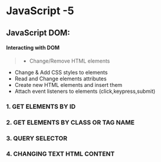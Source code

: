 # JavaScript -5
## JavaScript DOM:

#### Interacting with DOM
> - Change/Remove HTML elements
- Change & Add CSS styles to elements
- Read and Change elements attributes
- Create new HTML elements and insert them
- Attach event listeners to elements (click,keypress,submit)


### 1. GET ELEMENTS BY ID
### 2. GET ELEMENTS BY CLASS OR TAG NAME
### 3. QUERY SELECTOR
### 4. CHANGING TEXT HTML CONTENT
